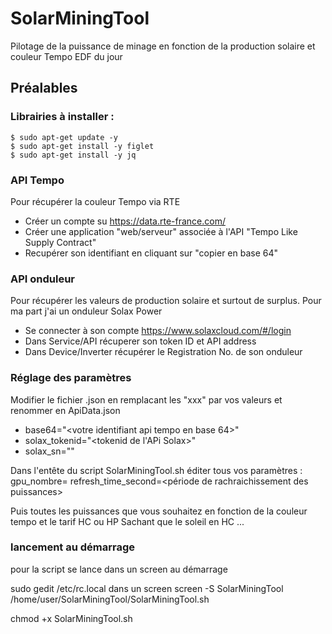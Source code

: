 # SolarMiningTool
Pilotage de la puissance de minage en fonction de la production solaire et couleur Tempo EDF du jour

## Préalables

### Librairies  à installer :
	$ sudo apt-get update -y 
	$ sudo apt-get install -y figlet 
	$ sudo apt-get install -y jq 

### API Tempo
Pour récupérer la couleur Tempo via RTE
- Créer un compte su <https://data.rte-france.com/>
- Créer une application "web/serveur" associée à l'API "Tempo Like Supply Contract"
- Recupérer son identifiant en cliquant sur "copier en base 64"

### API onduleur
Pour récupérer les valeurs de production solaire et surtout de surplus. Pour ma part j'ai un onduleur Solax Power
- Se connecter à son compte <https://www.solaxcloud.com/#/login>
- Dans Service/API récuperer son token ID et API address
- Dans Device/Inverter récupérer le Registration No. de son onduleur 

### Réglage des paramètres

Modifier le fichier .json en remplacant les "xxx" par vos valeurs et renommer en ApiData.json
- base64="<votre identifiant api tempo en base 64>"
- solax_tokenid="<tokenid de l'APi Solax>"
- solax_sn="<Registration No. de son onduleur Solax>"

Dans l'entête du script SolarMiningTool.sh éditer tous vos paramètres :
gpu_nombre=<nombre de gpu sur le rig>
refresh_time_second=<période de rachraichissement des puissances>

Puis toutes les puissances que vous souhaitez en fonction de la couleur tempo et le tarif HC ou HP
Sachant que le soleil en HC ...


### lancement au démarrage
pour la script se lance dans un screen au démarrage

sudo gedit /etc/rc.local
dans un screen
 screen -S SolarMiningTool /home/user/SolarMiningTool/SolarMiningTool.sh
 
 
 chmod +x SolarMiningTool.sh